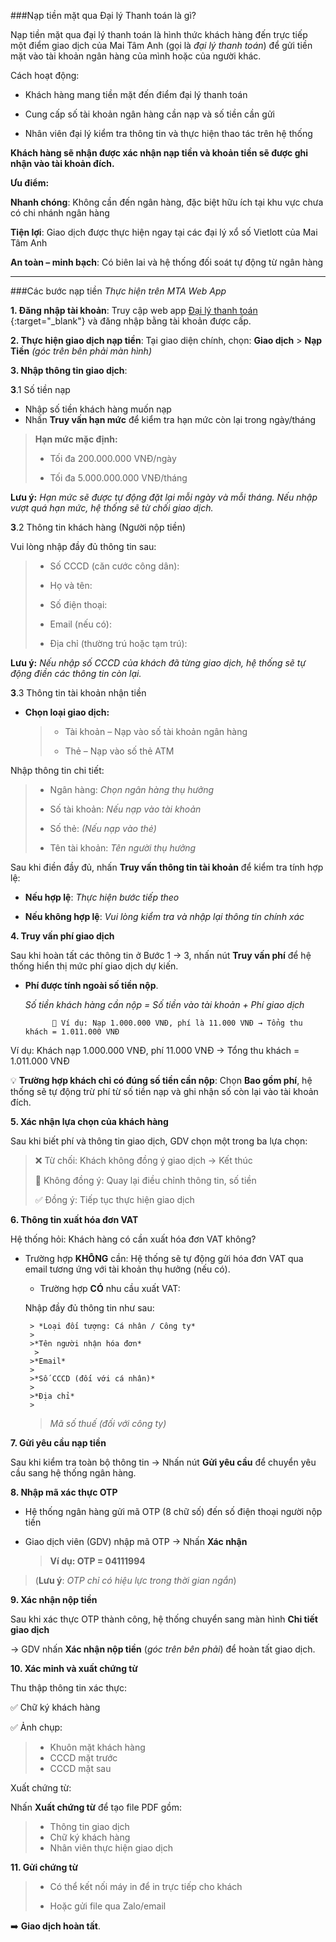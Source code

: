###Nạp tiền mặt qua Đại lý Thanh toán là gì?

Nạp tiền mặt qua đại lý thanh toán là hình thức khách hàng đến trực tiếp một điểm giao dịch của Mai Tâm Anh (gọi là *đại lý thanh toán*) để gửi tiền mặt vào tài khoản ngân hàng của mình hoặc của người khác.

Cách hoạt động:

* Khách hàng mang tiền mặt đến điểm đại lý thanh toán

* Cung cấp số tài khoản ngân hàng cần nạp và số tiền cần gửi

* Nhân viên đại lý kiểm tra thông tin và thực hiện thao tác trên hệ thống

**Khách hàng sẽ nhận được xác nhận nạp tiền và khoản tiền sẽ được ghi nhận vào tài khoản đích.**

**Ưu điểm:**

**Nhanh chóng**: Không cần đến ngân hàng, đặc biệt hữu ích tại khu vực chưa có chi nhánh ngân hàng

**Tiện lợi**: Giao dịch được thực hiện ngay tại các đại lý xổ số Vietlott của Mai Tâm Anh

**An toàn – minh bạch**: Có biên lai và hệ thống đối soát tự động từ ngân hàng
***
###Các bước nạp tiền 
*Thực hiện trên MTA Web App*

**1. Đăng nhập tài khoản**:
Truy cập web app [Đại lý thanh toán ](https://cash.maitamanh.vn/login.html){:target="_blank"} và đăng nhập bằng tài khoản được cấp.

**2. Thực hiện giao dịch nạp tiền**:
Tại giao diện chính, chọn:
**Giao dịch** > **Nạp Tiền** *(góc trên bên phải màn hình)*

**3. Nhập thông tin giao dịch**:
 
 **3**.1 Số tiền nạp

* Nhập số tiền khách hàng muốn nạp
* Nhấn **Truy vấn hạn mức** để kiểm tra hạn mức còn lại trong ngày/tháng

>  **Hạn mức mặc định:**
> 
> * Tối đa 200.000.000 VNĐ/ngày
> 
> * Tối đa 5.000.000.000 VNĐ/tháng
>

 **Lưu ý:** *Hạn mức sẽ được tự động đặt lại mỗi ngày và mỗi tháng. Nếu nhập vượt quá hạn mức, hệ thống sẽ từ chối giao dịch.*

**3**.2 Thông tin khách hàng (Người nộp tiền)

Vui lòng nhập đầy đủ thông tin sau:

> * Số CCCD (căn cước công dân):
> 
> * Họ và tên:
> 
> * Số điện thoại:
> 
> * Email (nếu có):
> 
> * Địa chỉ (thường trú hoặc tạm trú):
> 

 **Lưu ý:** *Nếu nhập số CCCD của khách đã từng giao dịch, hệ thống sẽ tự động điền các thông tin còn lại.*

**3**.3 Thông tin tài khoản nhận tiền

* **Chọn loại giao dịch:**

    > * Tài khoản – Nạp vào số tài khoản ngân hàng
    > 
    > * Thẻ – Nạp vào số thẻ ATM

Nhập thông tin chi tiết:

> * Ngân hàng: *Chọn ngân hàng thụ hưởng*
> 
> * Số tài khoản: *Nếu nạp vào tài khoản*
> 
> * Số thẻ: *(Nếu nạp vào thẻ)*
> 
> * Tên tài khoản: *Tên người thụ hưởng*

Sau khi điền đầy đủ, nhấn **Truy vấn thông tin tài khoản** để kiểm tra tính hợp lệ:

* **Nếu hợp lệ**: *Thực hiện bước tiếp theo*

* **Nếu không hợp lệ**: *Vui lòng kiểm tra và nhập lại thông tin chính xác*

**4. Truy vấn phí giao dịch**

Sau khi hoàn tất các thông tin ở Bước 1 → 3, nhấn nút **Truy vấn phí** để hệ thống hiển thị mức phí giao dịch dự kiến. 

* **Phí được tính ngoài số tiền nộp**.

     *Số tiền khách hàng cần nộp = Số tiền vào tài khoản + Phí giao dịch*

            📌 Ví dụ: Nạp 1.000.000 VNĐ, phí là 11.000 VNĐ → Tổng thu khách = 1.011.000 VNĐ

Ví dụ:
Khách nạp 1.000.000 VNĐ, phí 11.000 VNĐ → Tổng thu khách = 1.011.000 VNĐ

💡 **Trường hợp khách chỉ có đúng số tiền cần nộp**:
Chọn **Bao gồm phí**, hệ thống sẽ tự động trừ phí từ số tiền nạp và ghi nhận số còn lại vào tài khoản đích.

**5. Xác nhận lựa chọn của khách hàng**

Sau khi biết phí và thông tin giao dịch, GDV chọn một trong ba lựa chọn:

>    ❌ Từ chối: Khách không đồng ý giao dịch → Kết thúc
> 
>    🔁 Không đồng ý: Quay lại điều chỉnh thông tin, số tiền
> 
>    ✅ Đồng ý: Tiếp tục thực hiện giao dịch
> 

**6. Thông tin xuất hóa đơn VAT**

Hệ thống hỏi: Khách hàng có cần xuất hóa đơn VAT không?

* Trường hợp **KHÔNG** cần:
        Hệ thống sẽ tự động gửi hóa đơn VAT qua email tương ứng với tài khoản thụ hưởng (nếu có).

    * Trường hợp **CÓ** nhu cầu xuất VAT:

    Nhập đầy đủ thông tin như sau:

       > *Loại đối tượng: Cá nhân / Công ty*
       > 
       >*Tên người nhận hóa đơn*
        > 
       >*Email*
       > 
       >*Số CCCD (đối với cá nhân)*
       > 
       >*Địa chỉ*
       > 
    >*Mã số thuế (đối với công ty)* 


**7. Gửi yêu cầu nạp tiền**

Sau khi kiểm tra toàn bộ thông tin → Nhấn nút **Gửi yêu cầu** để chuyển yêu cầu sang hệ thống ngân hàng.

**8. Nhập mã xác thực OTP**

* Hệ thống ngân hàng gửi mã OTP (8 chữ số) đến số điện thoại người nộp tiền

* Giao dịch viên (GDV) nhập mã OTP → Nhấn **Xác nhận**

    > **Ví dụ: OTP = 04111994**
> (**Lưu ý**: *OTP chỉ có hiệu lực trong thời gian ngắn*)

**9. Xác nhận nộp tiền**

Sau khi xác thực OTP thành công, hệ thống chuyển sang màn hình **Chi tiết giao dịch**

→ GDV nhấn **Xác nhận nộp tiền** (*góc trên bên phải*) để hoàn tất giao dịch.

**10. Xác minh và xuất chứng từ**

Thu thập thông tin xác thực:

✅ Chữ ký khách hàng

✅ Ảnh chụp:

> * Khuôn mặt khách hàng
> * CCCD mặt trước
> * CCCD mặt sau

Xuất chứng từ:

Nhấn **Xuất chứng từ** để tạo file PDF gồm:

> * Thông tin giao dịch
> * Chữ ký khách hàng
> * Nhân viên thực hiện giao dịch

**11. Gửi chứng từ**

> * Có thể kết nối máy in để in trực tiếp cho khách
> 
> * Hoặc gửi file qua Zalo/email

➡️ **Giao dịch hoàn tất**.